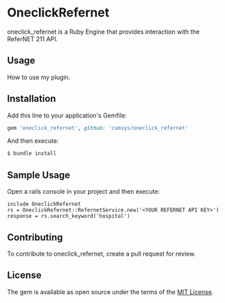 # OneclickRefernet
oneclick_refernet is a Ruby Engine that provides interaction with the ReferNET 211 API.

## Usage
How to use my plugin.

## Installation
Add this line to your application's Gemfile:

```ruby
gem 'oneclick_refernet', github: 'camsys/oneclick_refernet'
```

And then execute:
```bash
$ bundle install
```

## Sample Usage
Open a rails console in your project and then execute:
```
include OneclickRefernet
rs = OneclickRefernet::RefernetService.new('<YOUR REFERNET API KEY>')
response = rs.search_keyword('hospital')
```

## Contributing
To contribute to oneclick_refernet, create a pull request for review.

## License
The gem is available as open source under the terms of the [MIT License](http://opensource.org/licenses/MIT).

